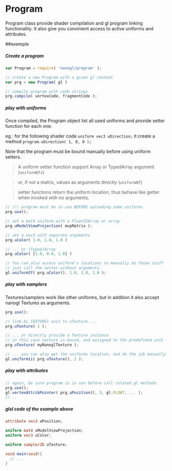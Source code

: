 Program
=======
Program class provide shader compilation and gl program linking functionality.
It also give you convinient access to active uniforms and attributes.


##exemple

##### Create a program
``` JavaScript
var Program = require( 'nanogl/program' );

// create a new Program with a given gl context
var prg = new Program( gl )

// compile program with code strings
prg.compile( vertexCode, fragmentCode );
```

##### play with uniforms
Once compiled, the Program object list all used uniforms and provide setter function for each one.

eg : for the following shader code `uniform vec3 uDirection;` it create a method `program.uDirection( 1, 0, 0 );`

Note that the program must be bound manually before using uniform setters.
> A uniform setter function support Array or TypedArray argument (`uniformNfv`)

> or, if not a matrix, values as arguments directly (`uniformNf`)

> setter functions return the uniform location, thus behave like getter when invoked with no arguments.

``` JavaScript
// /!\ program must be in use BEFORE uploading some uniforms
prg.use();

// set a mat4 uniform with a Float32Array or array
prg.uModelViewProjection( mvpMatrix );

// set a vec3 with separate arguments
prg.uColor( 1.0, 1.0, 1.0 )

// ... or (Typed)Array
prg.uColor( [1.0, 0.0, 1.0] )

// You can also access uniform's locations to manually do those stuff
// just call the setter without arguments.
gl.uniform3f( prg.uColor(), 1.0, 1.0, 1.0 );
```

##### play with samplers

Textures/samplers work like other uniforms, but in addition it also accept nanogl Textures as arguments.
``` JavaScript
prg.use();

// link GL_TEXTURE1 unit to uTexture ...
prg.uTexture( 1 );

// ... or directly provide a Texture instance
// in this case texture is bound, and assigned to the predefined unit for this sampler
prg.uTexture( myNanoglTexture );

// ... you can also get the uniforms location, and do the job manually
gl.uniform1i( prg.uTexture(), 1 );
```

##### play with attributes

``` JavaScript
// again, be sure program is in use before call related gl methods
prg.use();
gl.vertexAttribPointer( prg.aPosition(), 3, gl.FLOAT, ... );
//...

```


##### glsl code of the example above

```GLSL
attribute vec3 aPosition;

uniform mat4 uModelViewProjection;
uniform vec3 uColor;

uniform sampler2D uTexture;

void main(void){
  // ...
}
```
